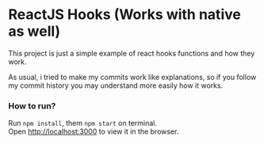 # ReactJS Hooks (Works with native as well)

This project is just a simple example of react hooks functions and how they work.

As usual, i tried to make my commits work like explanations, so if you follow my commit history you may understand more easily how it works.

### How to run?

Run `npm install`, them `npm start` on terminal.<br>
Open [http://localhost:3000](http://localhost:3000) to view it in the browser.
